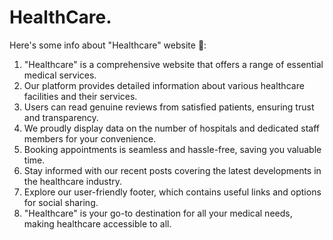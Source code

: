 # HealthCare.
Here's some info about "Healthcare" website 🙂:
1. "Healthcare" is a comprehensive website that offers a range of essential medical services.
2. Our platform provides detailed information about various healthcare facilities and their services.
3. Users can read genuine reviews from satisfied patients, ensuring trust and transparency.
4. We proudly display data on the number of hospitals and dedicated staff members for your convenience.
5. Booking appointments is seamless and hassle-free, saving you valuable time.
6. Stay informed with our recent posts covering the latest developments in the healthcare industry.
7. Explore our user-friendly footer, which contains useful links and options for social sharing.
8. "Healthcare" is your go-to destination for all your medical needs, making healthcare accessible to all.

